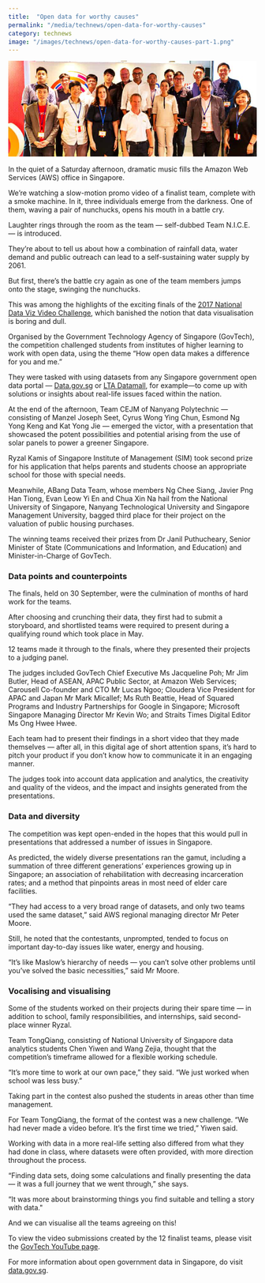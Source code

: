 ```yaml
---
title:  "Open data for worthy causes"
permalink: "/media/technews/open-data-for-worthy-causes"
category: technews
image: "/images/technews/open-data-for-worthy-causes-part-1.png"
---
```


![Open data for worthy causes](/images/technews/open-data-for-worthy-causes-part-1.png)

In the quiet of a Saturday afternoon, dramatic music fills the Amazon Web Services (AWS) office in Singapore.

We’re watching a slow-motion promo video of a finalist team, complete with a smoke machine. In it, three individuals emerge from the darkness. One of them, waving a pair of nunchucks, opens his mouth in a battle cry.

Laughter rings through the room as the team — self-dubbed Team N.I.C.E.— is introduced.

They’re about to tell us about how a combination of rainfall data, water demand and public outreach can lead to a self-sustaining water supply by 2061.

But first, there’s the battle cry again as one of the team members jumps onto the stage, swinging the nunchucks.

This was among the highlights of the exciting finals of the [2017 National Data Viz Video Challenge](https://www.tech.gov.sg/Media-Room/Events/2017/National-Data-Viz-Video-Challenge), which banished the notion that data visualisation is boring and dull.

Organised by the Government Technology Agency of Singapore (GovTech), the competition challenged students from institutes of higher learning to work with open data, using the theme “How open data makes a difference for you and me.”

They were tasked with using datasets from any Singapore government open data portal — [Data.gov.sg](https://data.gov.sg/) or [LTA Datamall](https://www.mytransport.sg/content/mytransport/home/dataMall.html), for example—to come up with solutions or insights about real-life issues faced within the nation.

At the end of the afternoon, Team CEJM of Nanyang Polytechnic — consisting of Manzel Joseph Seet, Cyrus Wong Ying Chun, Esmond Ng Yong Keng and Kat Yong Jie — emerged the victor, with a presentation that showcased the potent possibilities and potential arising from the use of solar panels to power a greener Singapore.

Ryzal Kamis of Singapore Institute of Management (SIM) took second prize for his application that helps parents and students choose an appropriate school for those with special needs.

Meanwhile, ABang Data Team, whose members Ng Chee Siang, Javier Png Han Tiong, Evan Leow Yi En and Chua Xin Na hail from the National University of Singapore, Nanyang Technological University and Singapore Management University, bagged third place for their project on the valuation of public housing purchases.

The winning teams received their prizes from Dr Janil Puthucheary, Senior Minister of State (Communications and Information, and Education) and Minister-in-Charge of GovTech.

### **Data points and counterpoints**
The finals, held on 30 September, were the culmination of months of hard work for the teams.

After choosing and crunching their data, they first had to submit a storyboard, and shortlisted teams were required to present during a qualifying round which took place in May.

12 teams made it through to the finals, where they presented their projects to a judging panel.

The judges included GovTech Chief Executive Ms Jacqueline Poh; Mr Jim Butler, Head of ASEAN, APAC Public Sector, at Amazon Web Services; Carousell Co-founder and CTO Mr Lucas Ngoo; Cloudera Vice President for APAC and Japan Mr Mark Micallef; Ms Ruth Beattie, Head of Squared Programs and Industry Partnerships for Google in Singapore; Microsoft Singapore Managing Director Mr Kevin Wo; and Straits Times Digital Editor Ms Ong Hwee Hwee.

Each team had to present their findings in a short video that they made themselves — after all, in this digital age of short attention spans, it’s hard to pitch your product if you don’t know how to communicate it in an engaging manner.

The judges took into account data application and analytics, the creativity and quality of the videos, and the impact and insights generated from the presentations.

### **Data and diversity**
The competition was kept open-ended in the hopes that this would pull in presentations that addressed a number of issues in Singapore.

As predicted, the widely diverse presentations ran the gamut, including a summation of three different generations’ experiences growing up in Singapore; an association of rehabilitation with decreasing incarceration rates; and a method that pinpoints areas in most need of elder care facilities.

“They had access to a very broad range of datasets, and only two teams used the same dataset,” said AWS regional managing director Mr Peter Moore.

Still, he noted that the contestants, unprompted, tended to focus on important day-to-day issues like water, energy and housing.

“It’s like Maslow’s hierarchy of needs — you can’t solve other problems until you’ve solved the basic necessities,” said Mr Moore.

### **Vocalising and visualising**
Some of the students worked on their projects during their spare time — in addition to school, family responsibilities, and internships, said second-place winner Ryzal.

Team TongQiang, consisting of National University of Singapore data analytics students Chen Yiwen and Wang Zejia, thought that the competition’s timeframe allowed for a flexible working schedule.

“It’s more time to work at our own pace,” they said. “We just worked when school was less busy.”

Taking part in the contest also pushed the students in areas other than time management.

For Team TongQiang, the format of the contest was a new challenge. “We had never made a video before. It’s the first time we tried,” Yiwen said.

Working with data in a more real-life setting also differed from what they had done in class, where datasets were often provided, with more direction throughout the process.

“Finding data sets, doing some calculations and finally presenting the data — it was a full journey that we went through,” she says.

“It was more about brainstorming things you find suitable and telling a story with data."

And we can visualise all the teams agreeing on this!

To view the video submissions created by the 12 finalist teams, please visit the [GovTech YouTube page](https://www.youtube.com/user/IDASingapore/videos).

For more information about open government data in Singapore, do visit [data.gov.sg](https://data.gov.sg/).
